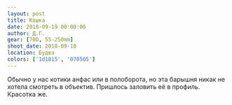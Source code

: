 ```yaml
---
layout: post
title: Кошка
date: 2018-09-19 00:00:00
author: Д.Г.
gear: [70D, 55-250mm]
shoot_date: 2018-09-10
location: Будва
colors: ['1d1815', '070505']
---
```

Обычно у нас котики анфас или в полоборота, но эта барышня никак не хотела смотреть в объектив. Пришлось заловить её в профиль. Красотка же.
